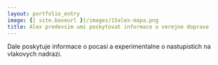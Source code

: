 ```yaml
---
layout: portfolio_entry
image: {{ site.baseurl }}/images/15alex-mapa.png
title: Alex predevsim umi poskytovat informace o verejne doprave 
---
```

Dale poskytuje informace o pocasi a experimentalne o nastupistich na vlakovych nadrazi.

